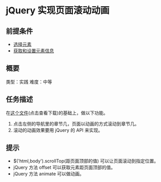 # jQuery 实现页面滚动动画
## 前提条件  
* [选择元素](http://www.jianshu.com/p/5c2bbbd0efc6)
* [获取和设置元素信息](http://www.jianshu.com/p/085a1018cd00)

## 概要
类型：实践
难度：中等  

## 任务描述
在[这个文件](https://zhifeclub.github.io/front-end-learn/resource/task/jquery/nav-to-content/demo.html)(点击查看下载)的基础上，做以下功能。

1. 点击左侧的导航里的章节几，页面以动画的方式滚动到章节几。
1. 滚动的动画效果要用 jQuery 的 API 来实现。

## 提示
* $('html,body').scrollTop(距页面顶部的值) 可以让页面滚动到指定位置。
* jQuery 方法 offset 可以获取元素距页面顶部的值。
* jQuery 方法 animate 可以做动画。